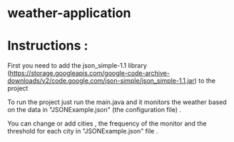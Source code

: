# weather-application
# Instructions :
First you need to add the json_simple-1.1 library (https://storage.googleapis.com/google-code-archive-downloads/v2/code.google.com/json-simple/json_simple-1.1.jar) to the project



To run the project just run the main.java and it monitors the weather based on the data in "JSONExample.json" (the configuration file) .



You can change or add cities , the frequency of the monitor and the threshold for each city in "JSONExample.json" file .


